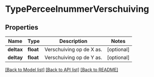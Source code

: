 # TypePerceelnummerVerschuiving

## Properties
Name | Type | Description | Notes
------------ | ------------- | ------------- | -------------
**deltax** | **float** | Verschuiving op de X as. | [optional] 
**deltay** | **float** | Verschuiving op de Y as. | [optional] 

[[Back to Model list]](../README.md#documentation-for-models) [[Back to API list]](../README.md#documentation-for-api-endpoints) [[Back to README]](../README.md)

